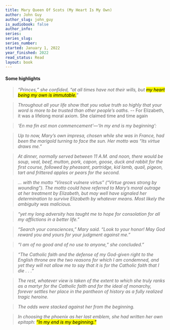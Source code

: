 ```yaml
---
title: Mary Queen Of Scots (My Heart Is My Own)
author: John Guy
author_slug: john_guy
is_audiobook: false
author_info: 
series: 
series_slug: 
series_number: 
started: January 1, 2022
year_finished: 2022
read_status: Read
layout: book
---
```



#### Some highlights

> *“Princes,” she confided, “at all times have not their wills, but <mark>my heart being my own is immutable.</mark>”*

> *Throughout all your life show that you value truth so highly that your word is more to be trusted than other people’s oaths.*  -- For Elizabeth, it was a lifelong moral axiom. She claimed time and time again

> *‘En ma fin est mon commencement’—‘In my end is my beginning’:*

> *Up to now, Mary’s own impresa, chosen while she was in France, had been the marigold turning to face the sun. Her motto was “Its virtue draws me.”*

> *At dinner, normally served between 11 A.M. and noon, there would be soup, veal, beef, mutton, pork, capon, goose, duck and rabbit for the first course, followed by pheasant, partridge, kid lamb, quail, pigeon, tart and frittered apples or pears for the second.*

> *... with the motto “Virescit vulnere virtus” (“Virtue grows strong by wounding”). The motto could have referred to Mary’s moral outrage at her treatment by Elizabeth, but may well have signaled her determination to survive Elizabeth by whatever means. Most likely the ambiguity was malicious.*

> *“yet my long adversity has taught me to hope for consolation for all my afflictions in a better life.”*

> *“Search your consciences,” Mary said. “Look to your honor! May God reward you and yours for your judgment against me.”*

> *“I am of no good and of no use to anyone,” she concluded.”*

> *“The Catholic faith and the defense of my God-given right to the English throne are the two reasons for which I am condemned, and yet they will not allow me to say that it is for the Catholic faith that I die . . .”*

> *The rest, whatever view is taken of the extent to which she truly ranks as a martyr for the Catholic faith and for the ideal of monarchy, forever settles her place in the pantheon of history as a fully realized tragic heroine.*

> *The odds were stacked against her from the beginning.*

> *In choosing the phoenix as her last emblem, she had written her own epitaph: <mark>“In my end is my beginning.”</mark>*
